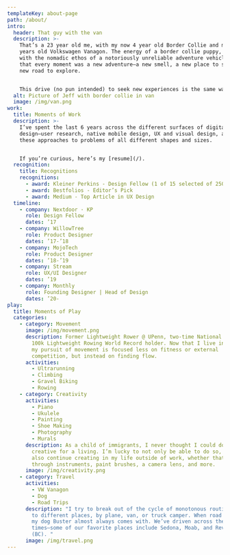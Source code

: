```yaml
---
templateKey: about-page
path: /about/
intro:
  header: That guy with the van
  description: >-
    That’s a 23 year old me, with my now 4 year old Border Collie and my then 35
    years old Volkswagen Vanagon. The energy of a border collie puppy, combined
    with the nomadic ethos of a notoriously unreliable adventure vehicle, meant
    that every moment was a new adventure—a new smell, a new place to see, or a
    new road to explore. 


    This drive (no pun intended) to seek new experiences is the same way I approach design. As a designer & creative, I strive to create familiar, delightful and profound experiences by leveraging user centered research, technology & beautiful design.
  alt: Picture of Jeff with border collie in van
  image: /img/van.png
work:
  title: Moments of Work
  description: >-
    I’ve spent the last 6 years across the different surfaces of digital
    design—user research, native mobile design, UX and visual design, applying
    these approaches to problems of all different shapes and sizes.


    If you’re curious, here’s my [resume](/).
  recognition:
    title: Recognitions
    recognitions:
      - award: Kleiner Perkins - Design Fellow (1 of 15 selected of 2500 apps)
      - award: Bestfolios - Editor’s Pick
      - award: Medium - Top Article in UX Design
  timeline:
    - company: Nextdoor · KP
      role: Design Fellow
      dates: ’17
    - company: WillowTree
      role: Product Designer
      dates: ’17-’18
    - company: MojoTech
      role: Product Designer
      dates: ’18-’19
    - company: Stream
      role: UX/UI Designer
      dates: ’19
    - company: Monthly
      role: Founding Designer | Head of Design
      dates: ’20-
play:
  title: Moments of Play
  categories:
    - category: Movement
      image: /img/movement.png
      description: Former Lightweight Rower @ UPenn, two-time National Champion, and
        100k Lightweight Rowing World Record holder. Now that I live in Boulder,
        my pursuit of movement is focused less on fitness or external
        competition, but instead on finding flow.
      activities:
        - Ultrarunning
        - Climbing
        - Gravel Biking
        - Rowing
    - category: Creativity
      activities:
        - Piano
        - Ukulele
        - Painting
        - Shoe Making
        - Photography
        - Murals
      description: As a child of immigrants, I never thought I could do something
        creative for a living. I’m lucky to not only be able to do so, but to
        also continue creating in my life outside of work, whether that’s
        through instruments, paint brushes, a camera lens, and more.
      image: /img/creativity.png
    - category: Travel
      activities:
        - VW Vanagon
        - Dog
        - Road Trips
      description: "I try to break out of the cycle of monotonous routine by traveling
        to different places, by plane, van, or truck camper. When road tripping,
        my dog Buster almost always comes with. We’ve driven across the US many
        times—some of our favorite places include Sedona, Moab, and Revelstoke
        (BC). "
      image: /img/travel.png
---
```

